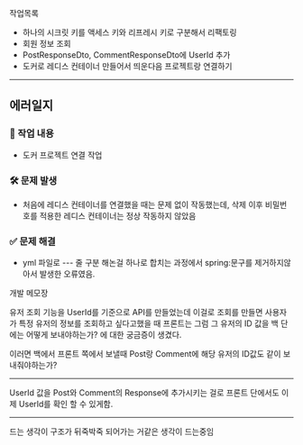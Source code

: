 작업목록

- 하나의 시크릿 키를 액세스 키와 리프레시 키로 구분해서 리팩토링
- 회원 정보 조회
- PostResponseDto, CommentResponseDto에 UserId 추가
- 도커로 레디스 컨테이너 만들어서 띄운다음 프로젝트랑 연결하기

----

## 에러일지

### 📌 작업 내용
- 도커 프로젝트 연결 작업

### 🛠 문제 발생
- 처음에 레디스 컨테이너를 연결했을 때는 문제 없이 작동했는데,
삭제 이후 비밀번호를 적용한 레디스 컨테이너는 정상 작동하지 않았음

### ✅ 문제 해결
- yml 파일로 --- 줄 구분 해논걸 하나로 합치는 과정에서 spring:문구를 제거하지않아서
발생한 오류였음.

개발 메모장

유저 조회 기능을 UserId를 기준으로 API를 만들었는데 이걸로 조회를 만들면 사용자가 특정 유저의 정보를 조회하고 싶다고했을 때 프론트는 그럼 그 유저의 ID 값을 백 단에는 어떻게 보내야하는가? 에 대한 궁금증이 생겼다.

이러면 백에서 프론트 쪽에서 보낼때 Post랑 Comment에 해당 유저의 ID값도 같이 보내줘야하는가?

----
UserId 값을 Post와 Comment의 Response에 추가시키는 걸로 프론트 단에서도 이제 UserId를 확인 할 수 있게함.

----
드는 생각이 구조가 뒤죽박죽 되어가는 거같은 생각이 드는중임